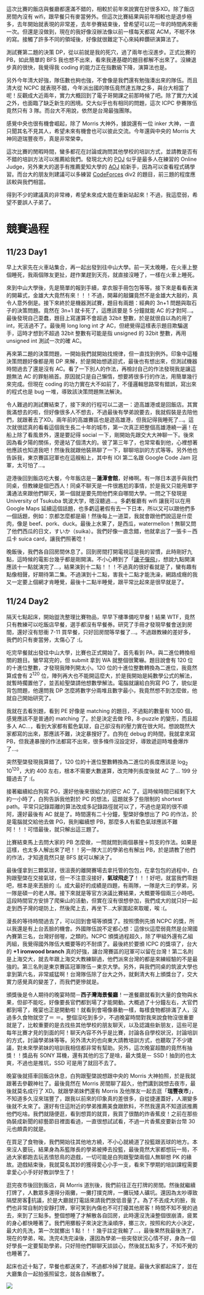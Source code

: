 <!--
[date]: 2012-12-08
[title]:		2012 ACM-ICPC Kaohsiung Site
[name]:		2012-acm-icpc-kaohsiung-site
[tag]:			ACM-ICPC, contest | 競賽, ACM-ICPC, shortest path | 最短路徑, dynamic programming | 動態規劃, BFS | 廣度優先搜索, greedy | 貪心
[photo]: http://i.minus.com/jK5OPFRa5PobJ.jpg
-->

這次比賽的飯店與餐廳都還滿不錯的，相較於前年來說實在好很多XD。除了飯店房間內沒有 wifi，跟早餐只有麥當勞外。但這次比賽結果與前年相較也是退步極多，去年開始就表現的非常差，去年參賽結束後，曾希望可以花一年的時間再來衝一次。但還是沒做到，現在的我好像沒辦法像以前一樣每天都寫 ACM，不眠不休的寫。接觸了許多不同的領域後，好像就很難定下心來純粹鑽研演算法了。

測試賽第二題的決策 DP，從以前就是我的死穴，過了兩年也沒進步。正式比賽的 PB，如此簡單的 BFS 我也想不出來，看來我連基礎的題目都解不出來了。沒練退步真的很快，我覺得我 coding 的能力正在指數級下降，演算法也是。

另外今年清大好強，隊伍數也夠也強，不會像是我們還有勉強湊出來的隊伍。而且清大從 NCPC 就表現不錯，今年派出國的隊伍竟然達五隊之多，與台大相當了呢！反觀成大近兩年，實力大概回到了電子哥開課之前那時候了吧。除了實力大減之外，也面臨了缺乏新生的困境。交大似乎也有相同的問題，這次 ICPC 參賽隊伍竟然只有 3  隊。而台大不用說，依然是台灣最強團隊。

感覺中央也很有機會崛起，除了 Morris 大神外，據說還有一位 inker 大神，一直只聞其名不見其人，希望未來有機會也可以彼此交流。今年還與中央的 Morris 大神同遊瑞豐夜市，真是非常榮幸。

這次比賽的閒暇時間，蠻多都花在討論或詢問其他學校的培訓方式，並請教是否有不錯的培訓方法可以推薦給我們。發現北大的 [POJ][1] 似乎是最多人在練習的 Online Judge，另外東大的選手有推薦愛知大學的 [AOJ][2] 給新手，因為可以查看程式碼學習。而台大的朋友則建議可以多練習 [CodeForces][3] div2 的題目，前三題的程度應該較與我們相當。

得到不少的建議真的非常棒，希望未來成大能在重新站起來！不過，我這麼弱，希望不要誤人子弟了。

競賽過程
========

11/23 Day1
----------

早上大家先在火車站集合，再一起出發到往中山大學。前一天太晚睡，在火車上整個睡死，我兩個隊友更扯，趕作業趕到天亮，就直接沒睡了，一樣在火車上睡死。

來到中山大學後，先是簡單的報到手續，拿衣服手冊包包等等。接下來是看看表演的開幕式，金雄大大竟然有來！！！不過，開幕的敲鑼竟然不是金雄大大敲的，真令人意外倒是。接下來終於是機器測試賽，題目有兩題：經典的 3n+1 問題與取石子的決策問題。竟然在 3n+1 就卡死了，這應該要是 5 分鐘就能 AC 的才對阿…。最後發現自己耍蠢，題目上寫運算不會超過 32bit 整數，於是就很自以為的用了 int，死活過不了。最後用 long long int 才 AC，但總覺得這樣表示題目欺騙選手，這時才想到不超過 32bit 整數有可能是指 unsigned 的 32bit 整數，再用 unsigned int 測試一次的確 AC。

再來第二題的決策問題，一開始我們就開始找規律，但一直找到例外。印象中這種決策問題好像都是用 DP 來解，於是開始想遞迴式，最後也有想出來，但測試機器時間過去了還是沒有 AC。看了一下別人的作法，再檢討自己的作法發現我是讓這題無法 AC 的罪魁禍首。原因就只是自己懶惰，想要將很多行的作法，用簡單幾行來完成。但現在 coding 的功力實在大不如前了，不僅邏輯思路常有錯誤，寫出來的程式也是 bug 一堆，導致該決策問題無法解決。

令人難過的測試賽結束了，接下來的行程可以二選一：遊高雄港或是回飯店。其實我滿想去的啦，但好像很多人不想去，不過最後有學弟說要去，我就假裝是去陪他們，就跟著去了XD。兩年前的高雄賽區也是遊高雄港，但我記得我睡死了…。這次就很認真的看看這個我生長二十年的城市，第一次真正把整個高雄港繞一遍！在船上除了看風景外，還是要記得 social 一下，剛開始先跟交大大神聊一下。後來因為看夕陽的關係，旁邊站了個清大的。彼了第三年了，也常常看到他，心裡想著他應該也知道我吧！然後我就跟他裝熟聊了一下，聊聊培訓的方式等等。另外他也告訴我，東京賽區冠軍也在這艘船上，其中有 IOI 第二名跟 Google Code Jam 冠軍，太可怕了…。

遊港後回到飯店吃大餐，今年飯店是－**蓮潭會館**，好棒啊。有一隊日本選手與我們同桌，但教練是個巴西人！同桌不聊天是一件很尷尬的事情，於是我又只能用單字溝通法來跟他們聊天，第一個就是要先問他們來自哪間大學。一問之下發現是 University of Tsukuba 筑波大学，嗯沒聽過…。多虧餐廳有 wifi 讓我可以在用 Google Maps 延續這個話題，也多虧這暑假有去一下日本，所以又可以跟他們多一個話題，例如：京都怎麼都是廟！然後每上一道菜，我就會跟他們說這是什麼肉，像是 beef、pork、duck。最後上水果了，是西瓜，watermellon！無聊又問了他們西瓜的日文，すいか（suika）。我們好像一直念錯，他就拿出了一張卡－西瓜卡 suica card，讓我們照著唸！

晚飯後，我們各自回房間休息了。回到房間打開電視這是我的習慣，此時剛好九點，這時候的電影台幾乎都是剛開演。不小心轉到了「[讓子彈飛][4]」，想說九點開演應該十一點就演完了…，結果演到十二點！！！不過真的很好看就是了，蠻有趣有點像相聲，好期待第二集。不過演到十二點，害我十二點才能洗澡，網路成癮的我又一定要上個網才肯睡覺，最後十二點半睡覺，跟平常比起來是很早就是了。

11/24 Day2
----------

隔天七點起床，開始盥洗整理比賽物品，早早下樓準備吃早餐！結果 WTF，竟然只有教練可以吃飯店早餐，選手都沒有早餐券。研究了手冊才發現早餐會送到房間，還好沒有怒衝 7-11 買早餐，只好回房間等早餐了…。不過跟教練的差好多，我們的只有麥當勞，太傷心了 :(。

吃完早餐就出發往中山大學，比賽也正式開始了。首先看到 PA，與二進位轉換相關的題目。蠻早寫完的，但 submit 拿到 WA 就整個很驚嚇。題目說會有 120 位的十進位整數，才發現我陣列開太小。120 位的十進位整數轉換為二進位，我竟然算成會有 2<sup>120</sup> 位，陣列再大也不能開這麼大，於是我開始是純數學公式的解法，就暫時擱置他了，並丟給聖棨請他想數學解法。電腦就讓給白狗寫 PG 了，貌似是背包問題，他還問我 DP 怎麼將數字分兩堆且數字最小，我竟然想不到怎麼做，他就自己開始研究了。

我就在去看別題，看到 PE 好像是 matching 的題目，不過點的數量有 1000 個，感覺應該不是普通的 matching 了。於是決定去做 PB，8-puzzle 的變形，而且超多人 AC…，看到大家都有藍色氣球，自己卻沒有的壓力實在很大阿。想說既然大家都寫的出來，那應該不難，決定暴搜好了。白狗在 debug 的時間，我就拿來寫 PB，但我連暴搜的作法都寫不出來，很多條件沒設定好，導致遞迴時堆疊爆炸了…。

突然聖棨發現我算錯了，120 位的十進位整數轉換為二進位的長度應該是 log<sub>2</sub> 10<sup>120</sup>，大約 400 左右，根本不需要大數運算，改完陣列長度後就 AC 了… 199 分鐘過去了 :(。

接著繼續給白狗寫 PG，還好他後來很給力的把它 AC 了。這時候時間已經剩下大約一小時了，白狗告訴我他對於 PC 的想法，這題就多了些限制的 shortest path。平常只記錄距離的算法改成多記錄路徑就可以了，不過也是寫的很不順阿，還好最後有 AC 就是了。時間還有二十分鐘，聖棨好像想出了 PG 的作法，於是電腦就交給他去做 PG，我則繼續想 PB，那麼多人有藍色氣球應該不難阿！！！可惜最後，就只解出這三題了。

比賽結束馬上去問大家的 PB 怎麼做，一問就問到兩個暴搜＋剪支的作法。如果是這樣，也太多人解出來了吧！！另一隊大三的學弟也有解出 PB，於是請教了他們的作法，才知道竟然只是 BFS 就可以解決了。

最後僅拿到三顆氣球，很沮喪的離開賽場去拿托管的包包，在拿包包的過程中，白狗跟聖棨在交接氣球，但一不注意沒接好，**氣球飛走了**！！！好吧，就當我們零題吧，根本是來丟臉的 :(。成大最好的成績是四題，有兩隊，一隊是大三的學弟，另一隊是碩一的老人隊。接下來就是等官方決議比賽結果，大概要等個兩三小時吧。這段時間官方安排了爬柴山的活動，但實在沒有很想參加，我們成大的就只好一起走到西子灣的堤防上，然後爬上去，再坐下…大家圍起來取暖，唉 :(。

漫長的等待時間過去了，可以回到會場等頒獎了。按照慣例先頒 NCPC 的獎，所以我還是有上台丟臉的機會。外國隊伍說不定都心想：這傢伙這麼弱竟然是台灣國內賽第三名，台灣好弱喔，之類的。NCPC 頒獎過程超久，除了甲組外還有乙組丙組，我覺得國外隊伍大概要等的不耐煩了。最後終於要頒 ICPC 的獎項了，台大的 **+1 ironwood branch** 真的好強，讓台灣賽區的冠軍可以留在台灣！第二名則是上海交大，就去年跟上海交大教練聊過，他們派來台灣的都是來練經驗的不是最強的。第三名則是東京賽區冠軍隊伍－東京大學。另外，與我們同桌的筑波大學也拿到第六名，非常威猛啊！台灣隊伍除了台大之外，就剩清大有上頒獎台了，交大實力感覺真的變差了，而我們更慘就是。

頒獎後是令人期待的晚宴時間－**西子灣海景餐廳**！一進餐廳就看到大量的食物與水果，但卻不能吃，好像要長官們都到場了才能開動。大概過了十分鐘左右，大官們都到場了，晚宴也正是開動啦！就看到會場像暴動一樣，每樣食物都排滿了人，沒過多久食物就空了＝ ＝。整個沒吃到多少，不過晚宴時間對我來說食物沒很重要就是了，比較重要的是去找些其他學校的朋友聊天，以及認識些新朋友，這些可是每年比賽才見的到面的阿！聊天內容不外乎是比賽，討論各自學校狀況，討論培訓的方式，討論學弟妹等等。另外清大的也向東大請教培訓方式，也聽取了不少建議，對未來學弟妹的培訓我相信都非常有幫助。另外，這次晚宴超酷的竟然有抽獎！！獎品有 SONY 耳機，還有其他的忘了是啥，最大獎是－ SSD！抽到的也太爽，不過也是推坑，SSD 可是用了就回不去了。

晚宴後就搭車回飯店休息，白狗跟聖棨說想跟中央的 Morris 大神拍照，於是我就跟著去參觀神社了。最後竟然在 Morris 房間聊了超久，他們講到說想去夜市，最後就莫名成行了 XD。就跟學弟妹們還有 Morris 及他隊友一起去逛「**瑞豐夜市**」，不知道多久沒來瑞豐了，跟我以前來的印象真的差很多，自從捷運蓋好，人潮變多後就不太來了。還好有住這附近的學弟推薦美食跟飲料，不然我還真不知道該推薦他們吃啥。我們就隨便逛，看到想買的就買，我買了很酷的炸香蕉皮！之前在那些偽裝成新聞的綜藝節目裡面看過，一直很想試試看，不過一片香蕉皮要新台幣 30 元也頗貴的就是。

在買足了食物後，我們開始往其他地方繞，不小心就繞道了投籃跟丟球的地方。本來沒人要玩，結果身為系籃隊長的學弟被捧去投籃，最後竟然大家都想玩一局，不過大家都跑去玩丟憤怒鳥的遊戲，一切可能是白狗跟聖棨兩個人無聊想 PK 的緣故。遊戲結束後，我就莫名其妙的獲得愛心小手一支，看來下學期的培訓課程需要拿愛心小手好好教訓學生了！

逛完夜市後回到飯店，與 Morris 道別後，我們前往正在打牌的房間。然後就繼續打牌了，人數眾多還得分兩攤，一攤打撲克牌，一攤玩矮人礦坑。還因為太吵導致隔壁房客抗議，於是大廳就打電話來請我們放低音量了。為了不丟成大的臉，我們也非常自制的安靜打牌，寧可笑到內傷也不可打擾其他房客！時間不知不覺的過去，來到了三點多。整個想睡了才解散各自回房，此時還沒洗澡整個很崩潰，疲累的身心都快睡著了。我們用擲骰子來決定洗澡順序，擲三次，按照和的大小決定，最大的先洗，第一次就擲出 1 點！！！幾乎註定我輸了…，最後果然我最後洗了，現在的學弟，唉。洗完4洗完澡後，還因為學弟一些突發狀況心情不好，身為一個好學長一定要幫助學弟，只好陪他們聊聊天談談心，然後就五點多了，不知不覺的也睡著了。

起床也近十點了，早餐也都送來了，不過都冷掉了就是。最後大家都起床了，並在大廳集合一起拍張照留念，就各自解散了。

![][p1]

[1]: http://poj.org/
[2]: http://judge.u-aizu.ac.jp/onlinejudge/index.jsp
[3]: http://codeforces.com/
[4]: http://app.atmovies.com.tw/movie/movie.cfm?action=filmdata&film_id=flch41533117

[p1]: http://i.minus.com/jEG5qihqcXIMM.jpg